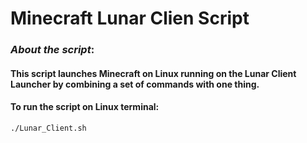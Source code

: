 # Minecraft Lunar Clien Script

### _About the script_:
#### This script launches Minecraft on Linux running on the Lunar Client Launcher by combining a set of commands with one thing.

#### To run the script on Linux terminal:
```
./Lunar_Client.sh
```
